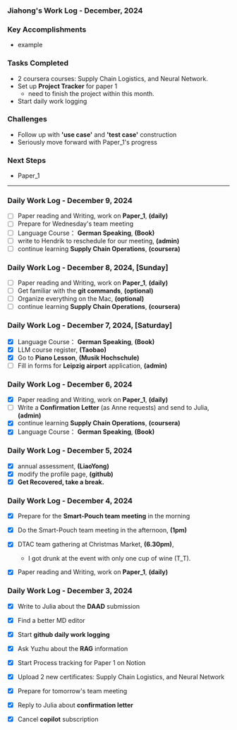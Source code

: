 ### Jiahong's Work Log - December, 2024

### **Key Accomplishments**

* example

### **Tasks Completed**

* 2 coursera courses: Supply Chain Logistics, and Neural Network.
* Set up **Project Tracker** for paper 1
    - need to finish the project within this month.
* Start daily work logging

### **Challenges**

* Follow up with **'use case'** and **'test case'** construction
* Seriously move forward with Paper_1's progress

### **Next Steps**

* Paper_1

---

### Daily Work Log - December 9, 2024

- [ ]  Paper reading and Writing, work on **Paper_1**, **(daily)**
- [ ]  Prepare for Wednesday's team meeting
- [ ]  Language Course： **German Speaking**, **(Book)**
- [ ]  write to Hendrik to reschedule for our meeting, **(admin)**
- [ ]  continue learning **Supply Chain Operations**, **(coursera)**

### Daily Work Log - December 8, 2024, **[Sunday]**

- [ ]  Paper reading and Writing, work on **Paper_1**, **(daily)**
- [ ]  Get familiar with the **git commands**, **(optional)**
- [ ]  Organize everything on the Mac, **(optional)**
- [ ]  continue learning **Supply Chain Operations**, **(coursera)**

### Daily Work Log - December 7, 2024, **[Saturday]**

- [X]  Language Course： **German Speaking**, **(Book)**
- [X]  LLM course register, **(Taobao)**
- [X]  Go to **Piano Lesson**, **(Musik Hochschule)**
- [ ]  Fill in forms for **Leipzig airport** application, **(admin)**

### Daily Work Log - December 6, 2024

- [X]  Paper reading and Writing, work on **Paper_1**, **(daily)**
- [ ]  Write a **Confirmation Letter** (as Anne requests) and send to Julia, **(admin)**
- [X]  continue learning **Supply Chain Operations**, **(coursera)**
- [X]  Language Course： **German Speaking**, **(Book)**

### Daily Work Log - December 5, 2024

- [X]  annual assessment, **(LiaoYong)**
- [X]  modify the profile page, **(github)**
- [X]  **Get Recovered, take a break.**

### Daily Work Log - December 4, 2024

- [X]  Prepare for the **Smart-Pouch team meeting** in the morning
- [X]  Do the Smart-Pouch team meeting in the afternoon, **(1pm)**
- [X]  DTAC team gathering at Christmas Market, **(6.30pm)**, 
    - I got drunk at the event with only one cup of wine (T_T).
- [X]  Paper reading and Writing, work on **Paper_1**, **(daily)**



### Daily Work Log - December 3, 2024

- [X]  Write to Julia about the **DAAD** submission
- [X]  Find a better MD editor
- [X]  Start **github daily work logging**
- [X]  Ask Yuzhu about the **RAG** information
- [X]  Start Process tracking for Paper 1 on Notion
- [X]  Upload 2 new certificates: Supply Chain Logistics, and Neural Network
- [X]  Prepare for tomorrow's team meeting
- [X]  Reply to Julia about **confirmation letter**
- [X]  Cancel **copilot** subscription


